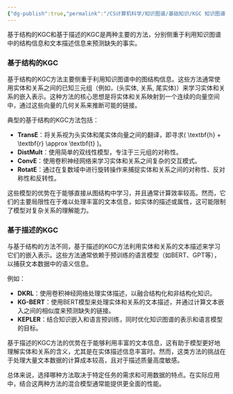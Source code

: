 ```yaml
---
{"dg-publish":true,"permalink":"/CS计算机科学/知识图谱/基础知识/KGC 知识图谱补全/","noteIcon":"","created":"2024-04-20T15:32:28.000+08:00","updated":"2024-04-24T00:28:49.058+08:00"}
---
```



基于结构的KGC和基于描述的KGC是两种主要的方法，分别侧重于利用知识图谱中的结构信息和文本描述信息来预测缺失的事实。

### 基于结构的KGC

基于结构的KGC方法主要侧重于利用知识图谱中的图结构信息。这些方法通常使用实体和关系之间的已知三元组（例如，(头实体, 关系, 尾实体)）来学习实体和关系的嵌入表示。这种方法的核心思想是将实体和关系映射到一个连续的向量空间中，通过这些向量的几何关系来推断可能的链接。

典型的基于结构的KGC方法包括：

- **TransE**：将关系视为头实体和尾实体向量之间的翻译，即寻求\( \textbf{h} + \textbf{r} \approx \textbf{t} \)。
- **DistMult**：使用简单的双线性模型，专注于三元组的对称性。
- **ConvE**：使用卷积神经网络来学习实体和关系之间复杂的交互模式。
- **RotatE**：通过在复数域中进行旋转操作来捕捉实体和关系之间的对称性、反对称性和反转性。

这些模型的优势在于能够直接从图结构中学习，并且通常计算效率较高。然而，它们的主要局限性在于难以处理丰富的文本信息，如实体的描述或属性，这可能限制了模型对复杂关系的理解能力。

### 基于描述的KGC

与基于结构的方法不同，基于描述的KGC方法利用实体和关系的文本描述来学习它们的嵌入表示。这些方法通常依赖于预训练的语言模型（如BERT、GPT等），以捕获文本数据中的语义信息。

例如：

- **DKRL**：使用卷积神经网络处理实体描述，以融合结构化和非结构化知识。
- **KG-BERT**：使用BERT模型来处理实体和关系的文本描述，并通过计算文本嵌入之间的相似度来预测缺失的链接。
- **KEPLER**：结合知识嵌入和语言预训练，同时优化知识图谱的表示和语言模型的目标。

基于描述的KGC方法的优势在于能够利用丰富的文本信息，这有助于模型更好地理解实体和关系的含义，尤其是在实体描述信息丰富时。然而，这类方法的挑战在于处理大量文本数据的计算成本较高，且对于描述质量高度敏感。

总体来说，选择哪种方法取决于特定任务的需求和可用数据的特点。在实际应用中，结合这两种方法的混合模型通常能提供更全面的性能。